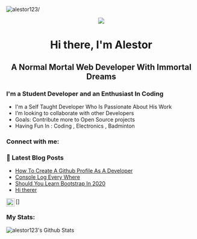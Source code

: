 <p align="left"> <img src=https://komarev.com/ghpvc/?username=alestor123 alt=alestor123/> </p>

<p align="center">
    <img src="https://raw.githubusercontent.com/alestor123/alestor123/master/assets/icon.svg">
</p>

<h1 align="center"> Hi there, I'm Alestor </h1>

<h2 align="center"> A Normal Mortal Web Developer With Immortal Dreams</h2>

### I'm a Student Developer and an Enthusiast In Coding 
- I'm a Self Taught Developer Who Is Passionate About His Work
- I’m looking to collaborate with other Developers
- Goals: Contribute more to Open Source projects
- Having Fun In :  Coding , Electronics  , Badminton

### Connect with me:


### 📕 Latest Blog Posts
<!-- BLOG-POST-LIST:START -->
- [How To Create A Github Profile As A Developer ](https://dev.to/alestor123/how-to-create-a-github-profile-as-a-developer-33j1)
- [Console Log Every Where](https://dev.to/alestor123/console-log-every-where-35hc)
- [Should You Learn Bootstrap In 2020](https://dev.to/alestor123/should-you-learn-bootstrap-in-2020-14ln)
- [Hi therer](https://dev.to/alestor123/hi-therer-5b2b)
<!-- BLOG-POST-LIST:END -->


[<img align="left" alt="alestor123 | Twitter" width="22px" src="https://cdn.jsdelivr.net/npm/simple-icons@v3/icons/twitter.svg" />]

### My Stats:
<img align="left" alt="alestor123's Github Stats" src="https://github-readme-stats.vercel.app/api?username=alestor123&show_icons=true&theme=dark" />
